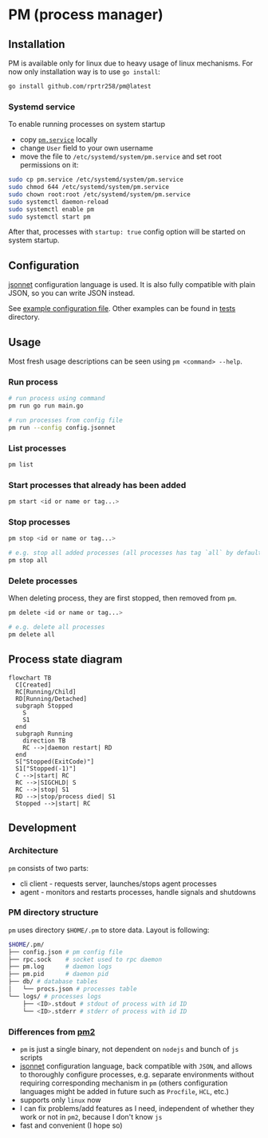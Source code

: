 # PM (process manager)

## Installation
PM is available only for linux due to heavy usage of linux mechanisms. For now only installation way is to use `go install`:
```sh
go install github.com/rprtr258/pm@latest
```

### Systemd service
To enable running processes on system startup
- copy [`pm.service`](./pm.service) locally
- change `User` field to your own username
- move the file to `/etc/systemd/system/pm.service` and set root permissions on it:
```sh
sudo cp pm.service /etc/systemd/system/pm.service
sudo chmod 644 /etc/systemd/system/pm.service
sudo chown root:root /etc/systemd/system/pm.service
sudo systemctl daemon-reload
sudo systemctl enable pm
sudo systemctl start pm
```

After that, processes with `startup: true` config option will be started on system startup.

## Configuration
[jsonnet](https://jsonnet.org/) configuration language is used. It is also fully compatible with plain JSON, so you can write JSON instead.

See [example configuration file](./config.jsonnet). Other examples can be found in [tests](./tests) directory.

## Usage
Most fresh usage descriptions can be seen using `pm <command> --help`.

### Run process
```sh
# run process using command
pm run go run main.go

# run processes from config file
pm run --config config.jsonnet
```

### List processes
```sh
pm list
```

### Start processes that already has been added
```sh
pm start <id or name or tag...>
```

### Stop processes
```sh
pm stop <id or name or tag...>

# e.g. stop all added processes (all processes has tag `all` by default)
pm stop all
```

### Delete processes
When deleting process, they are first stopped, then removed from `pm`.
```sh
pm delete <id or name or tag...>

# e.g. delete all processes
pm delete all
```


## Process state diagram
```mermaid
flowchart TB
  C[Created]
  RC[Running/Child]
  RD[Running/Detached]
  subgraph Stopped
    S
    S1
  end
  subgraph Running
    direction TB
    RC -->|daemon restart| RD
  end
  S["Stopped(ExitCode)"]
  S1["Stopped(-1)"]
  C -->|start| RC
  RC -->|SIGCHLD| S
  RC -->|stop| S1
  RD -->|stop/process died| S1
  Stopped -->|start| RC
```

## Development

### Architecture
`pm` consists of two parts:
- cli client - requests server, launches/stops agent processes
- agent - monitors and restarts processes, handle signals and shutdowns

### PM directory structure
`pm` uses directory `$HOME/.pm` to store data. Layout is following:

```sh
$HOME/.pm/
├── config.json # pm config file
├── rpc.sock    # socket used to rpc daemon
├── pm.log      # daemon logs
├── pm.pid      # daemon pid
├── db/ # database tables
│   └── procs.json # processes table
└── logs/ # processes logs
    ├── <ID>.stdout # stdout of process with id ID
    └── <ID>.stderr # stderr of process with id ID
```

### Differences from [pm2](https://github.com/Unitech/pm2)
- `pm` is just a single binary, not dependent on `nodejs` and bunch of `js` scripts
- [jsonnet](https://jsonnet.org/) configuration language, back compatible with `JSON`, and allows to thoroughly configure processes, e.g. separate environments without requiring corresponding mechanism in `pm` (others configuration languages might be added in future such as `Procfile`, `HCL`, etc.)
- supports only `linux` now
- I can fix problems/add features as I need, independent of whether they work or not in `pm2`, because I don't know `js`
- fast and convenient (I hope so)
